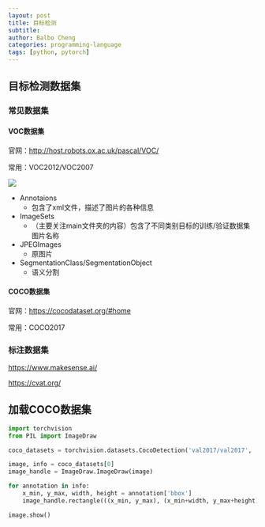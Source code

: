 ```yaml
---
layout: post
title: 目标检测
subtitle: 
author: Balbo Cheng
categories: programming-language
tags: [python, pytorch]
---
```


## 目标检测数据集

### 常见数据集

#### VOC数据集

官网：http://host.robots.ox.ac.uk/pascal/VOC/

常用：VOC2012/VOC2007

![](https://s2.loli.net/2022/03/23/9C7jWrtg3RJZa8S.png)

- Annotaions
  - 包含了xml文件，描述了图片的各种信息
- ImageSets
  - （主要关注main文件夹的内容）包含了不同类别目标的训练/验证数据集图片名称
- JPEGImages
  - 原图片
- SegmentationClass/SegmentationObject
  - 语义分割

#### COCO数据集

官网：https://cocodataset.org/#home

常用：COCO2017

### 标注数据集

https://www.makesense.ai/

https://cvat.org/

## 加载COCO数据集

```python
import torchvision
from PIL import ImageDraw

coco_datasets = torchvision.datasets.CocoDetection('val2017/val2017', 'val2017/annotations/captions_val2017.json')

image, info = coco_datasets[0]
image_handle = ImageDraw.ImageDraw(image)

for annotation in info:
    x_min, y_max, width, height = annotation['bbox']
    image_handle.rectangle(((x_min, y_max), (x_min+width, y_max+height)))

image.show()
```
